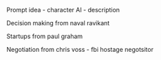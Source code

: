 Prompt idea - character AI - description

Decision making from naval ravikant

Startups from paul graham

Negotiation from chris voss - fbi hostage negotsitor

